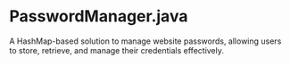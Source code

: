 # PasswordManager.java
A HashMap-based solution to manage website passwords, allowing users to store, retrieve, and manage their credentials effectively.
